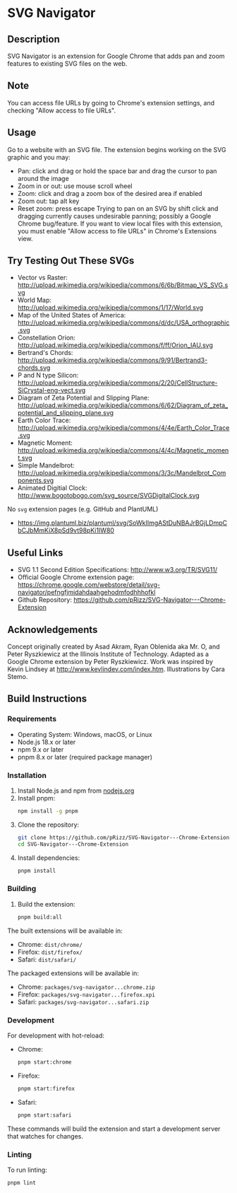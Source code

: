 SVG Navigator
====================

Description
--------------------------------
SVG Navigator is an extension for Google Chrome that adds pan and zoom features to existing SVG files on the web.

Note
--------------------------------
You can access file URLs by going to Chrome's extension settings, and checking "Allow access to file URLs".

Usage
--------------------------------
Go to a website with an SVG file. The extension begins working on the SVG graphic and you may:
* Pan: click and drag or hold the space bar and drag the cursor to pan around the image
* Zoom in or out: use mouse scroll wheel
* Zoom: click and drag a zoom box of the desired area if enabled
* Zoom out: tap alt key
* Reset zoom: press escape
Trying to pan on an SVG by shift click and dragging currently causes undesirable panning; possibly a Google Chrome bug/feature.
If you want to view local files with this extension, you must enable "Allow access to file URLs" in Chrome's Extensions view.

Try Testing Out These SVGs
---------------------------------
* Vector vs Raster: http://upload.wikimedia.org/wikipedia/commons/6/6b/Bitmap_VS_SVG.svg
* World Map: http://upload.wikimedia.org/wikipedia/commons/1/17/World.svg
* Map of the United States of America: http://upload.wikimedia.org/wikipedia/commons/d/dc/USA_orthographic.svg
* Constellation Orion: http://upload.wikimedia.org/wikipedia/commons/f/ff/Orion_IAU.svg
* Bertrand's Chords: http://upload.wikimedia.org/wikipedia/commons/9/91/Bertrand3-chords.svg
* P and N type Silicon: http://upload.wikimedia.org/wikipedia/commons/2/20/CellStructure-SiCrystal-eng-vect.svg
* Diagram of Zeta Potential and Slipping Plane: http://upload.wikimedia.org/wikipedia/commons/6/62/Diagram_of_zeta_potential_and_slipping_plane.svg
* Earth Color Trace: http://upload.wikimedia.org/wikipedia/commons/4/4e/Earth_Color_Trace.svg
* Magnetic Moment: http://upload.wikimedia.org/wikipedia/commons/4/4c/Magnetic_moment.svg
* Simple Mandelbrot: http://upload.wikimedia.org/wikipedia/commons/3/3c/Mandelbrot_Components.svg
* Animated Digitial Clock: http://www.bogotobogo.com/svg_source/SVGDigitalClock.svg

No `svg` extension pages (e.g. GitHub and PlantUML)

* https://img.plantuml.biz/plantuml/svg/SoWkIImgAStDuNBAJrBGjLDmpCbCJbMmKiX8pSd9vt98pKi1IW80

Useful Links
------------------------------
* SVG 1.1 Second Edition Specifications: http://www.w3.org/TR/SVG11/
* Official Google Chrome extension page: https://chrome.google.com/webstore/detail/svg-navigator/pefngfjmidahdaahgehodmfodhhhofkl
* Github Repository: https://github.com/pRizz/SVG-Navigator---Chrome-Extension

Acknowledgements
-----------------------------
Concept originally created by Asad Akram, Ryan Oblenida aka Mr. O, and Peter Ryszkiewicz at the Illinois Institute of Technology.
Adapted as a Google Chrome extension by Peter Ryszkiewicz. Work was inspired by Kevin Lindsey at http://www.kevlindev.com/index.htm.
Illustrations by Cara Stemo.

Build Instructions
--------------------------------
### Requirements
- Operating System: Windows, macOS, or Linux
- Node.js 18.x or later
- npm 9.x or later
- pnpm 8.x or later (required package manager)

### Installation
1. Install Node.js and npm from [nodejs.org](https://nodejs.org/)
2. Install pnpm:
   ```bash
   npm install -g pnpm
   ```
3. Clone the repository:
   ```bash
   git clone https://github.com/pRizz/SVG-Navigator---Chrome-Extension.git
   cd SVG-Navigator---Chrome-Extension
   ```
4. Install dependencies:
    ```bash
    pnpm install
    ```

### Building

1. Build the extension:
   ```bash
   pnpm build:all
   ```

The built extensions will be available in:
- Chrome: `dist/chrome/`
- Firefox: `dist/firefox/`
- Safari: `dist/safari/`

The packaged extensions will be available in:
- Chrome: `packages/svg-navigator...chrome.zip`
- Firefox: `packages/svg-navigator...firefox.xpi`
- Safari: `packages/svg-navigator...safari.zip`

### Development

For development with hot-reload:

- Chrome:
  ```bash
  pnpm start:chrome
  ```

- Firefox:
  ```bash
  pnpm start:firefox
  ```

- Safari:
  ```bash
  pnpm start:safari
  ```

These commands will build the extension and start a development server that watches for changes.

### Linting

To run linting:
```bash
pnpm lint
```
